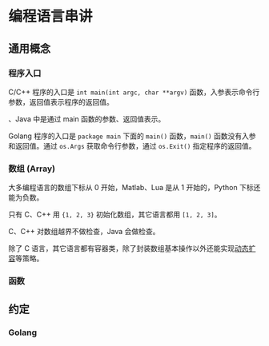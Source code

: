 # 编程语言串讲
## 通用概念
### 程序入口
C/C++ 程序的入口是 `int main(int argc, char **argv)` 函数，入参表示命令行参数，返回值表示程序的返回值。

、Java 中是通过 main 函数的参数、返回值表示。

Golang 程序的入口是 `package main` 下面的 `main()` 函数，`main()` 函数没有入参和返回值。通过 `os.Args` 获取命令行参数，通过 `os.Exit()` 指定程序的返回值。

### 数组 (Array)
大多编程语言的数组下标从 0 开始，Matlab、Lua 是从 1 开始的，Python 下标还能为负数。

只有 C、C++ 用 `{1, 2, 3}` 初始化数组，其它语言都用 `[1, 2, 3]`。

C、C++ 对数组越界不做检查，Java 会做检查。

除了 C 语言，其它语言都有容器类，除了封装数组基本操作以外还能实现[动态扩容]()等策略。

### 函数

## 约定
### Golang

